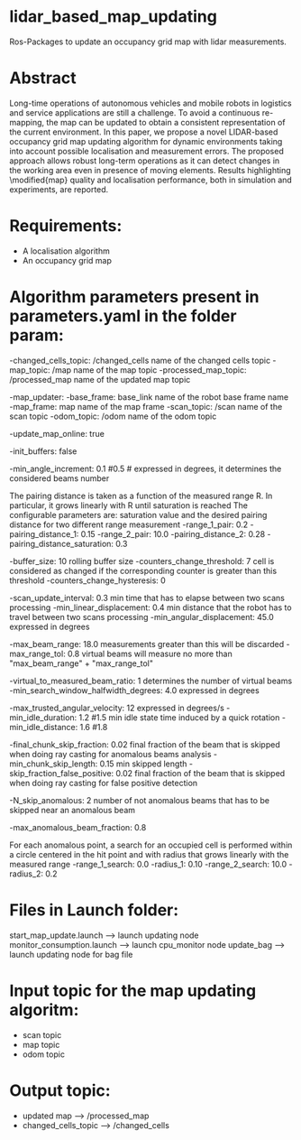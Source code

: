 # lidar_based_map_updating
Ros-Packages to update an occupancy grid map with lidar measurements.

# Abstract
Long-time operations of autonomous vehicles and mobile robots in logistics and service applications are still a challenge. To avoid a continuous re-mapping, the map can be updated to obtain a consistent representation of the current environment. In this paper, we propose a novel LIDAR-based occupancy grid map updating algorithm for dynamic environments taking into account possible localisation and measurement errors. The proposed approach allows robust long-term operations as it can detect changes in the working area even in presence of moving elements. Results highlighting \modified{map} quality and localisation performance, both in simulation and experiments, are reported.



# Requirements:
- A localisation algorithm
- An occupancy grid map 

# Algorithm parameters present in parameters.yaml in the folder param:

-changed_cells_topic: /changed_cells   name of the changed cells topic
-map_topic: /map                       name of the map topic 
-processed_map_topic: /processed_map   name of the updated map topic 

-map_updater:
  -base_frame: base_link               name of the robot base frame name
  -map_frame: map                      name of the map frame 
  -scan_topic: /scan                   name of the scan topic 
  -odom_topic: /odom                   name of the odom topic 

  -update_map_online: true

  -init_buffers: false

  -min_angle_increment: 0.1 #0.5  # expressed in degrees, it determines the considered beams number

  The pairing distance is taken as a function of the measured range R. In particular, it grows linearly with R until saturation is reached
  The configurable parameters are: saturation value and the desired pairing distance for two different range measurement
  -range_1_pair: 0.2
  -pairing_distance_1: 0.15
  -range_2_pair: 10.0
  -pairing_distance_2: 0.28
  -pairing_distance_saturation: 0.3

  -buffer_size: 10               rolling buffer size
  -counters_change_threshold: 7  cell is considered as changed if the corresponding counter is greater than this threshold
  -counters_change_hysteresis: 0

  -scan_update_interval: 0.3          min time that has to elapse between two scans processing
  -min_linear_displacement: 0.4     min distance that the robot has to travel between two scans processing
  -min_angular_displacement: 45.0   expressed in degrees

  -max_beam_range: 18.0   measurements greater than this will be discarded
  -max_range_tol: 0.8    virtual beams will measure no more than "max_beam_range" + "max_range_tol"

  -virtual_to_measured_beam_ratio: 1           determines the number of virtual beams
  -min_search_window_halfwidth_degrees: 4.0   expressed in degrees

  -max_trusted_angular_velocity: 12   expressed in degrees/s
  -min_idle_duration: 1.2 #1.5             min idle state time induced by a quick rotation
  -min_idle_distance: 1.6 #1.8

  -final_chunk_skip_fraction: 0.02      final fraction of the beam that is skipped when doing ray casting for anomalous beams analysis
  -min_chunk_skip_length: 0.15          min skipped length
  -skip_fraction_false_positive: 0.02   final fraction of the beam that is skipped when doing ray casting for false positive detection

  -N_skip_anomalous: 2  number of not anomalous beams that has to be skipped near an anomalous beam

  -max_anomalous_beam_fraction: 0.8
    
  For each anomalous point, a search for an occupied cell is performed within a circle centered in the hit point and with radius that grows linearly with the measured range
  -range_1_search: 0.0
  -radius_1: 0.10
  -range_2_search: 10.0
  -radius_2: 0.2


# Files in Launch folder:
start_map_update.launch --> launch updating node
monitor_consumption.launch --> launch cpu_monitor node
update_bag --> launch updating node for bag file


# Input topic for the map updating algoritm:
- scan topic
- map topic 
- odom topic 

# Output topic:
- updated map --> /processed_map
- changed_cells_topic --> /changed_cells 

